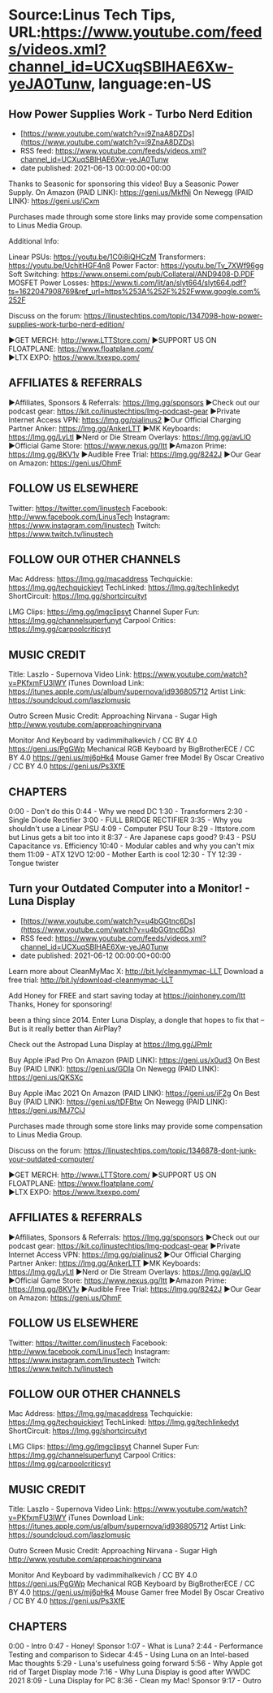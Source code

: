 # Source:Linus Tech Tips, URL:https://www.youtube.com/feeds/videos.xml?channel_id=UCXuqSBlHAE6Xw-yeJA0Tunw, language:en-US

## How Power Supplies Work - Turbo Nerd Edition
 - [https://www.youtube.com/watch?v=i9ZnaA8DZDs](https://www.youtube.com/watch?v=i9ZnaA8DZDs)
 - RSS feed: https://www.youtube.com/feeds/videos.xml?channel_id=UCXuqSBlHAE6Xw-yeJA0Tunw
 - date published: 2021-06-13 00:00:00+00:00

Thanks to Seasonic for sponsoring this video! Buy a Seasonic Power Supply.
On Amazon (PAID LINK): https://geni.us/MkfNi
On Newegg (PAID LINK): https://geni.us/iCxm

Purchases made through some store links may provide some compensation to Linus Media Group.

Additional Info:

Linear PSUs: https://youtu.be/1C0i8iQHCzM
Transformers: https://youtu.be/UchitHGF4n8
Power Factor: https://youtu.be/Tv_7XWf96gg
Soft Switching: https://www.onsemi.com/pub/Collateral/AND9408-D.PDF
MOSFET Power Losses: https://www.ti.com/lit/an/slyt664/slyt664.pdf?ts=1622047908769&ref_url=https%253A%252F%252Fwww.google.com%252F

Discuss on the forum: https://linustechtips.com/topic/1347098-how-power-supplies-work-turbo-nerd-edition/

►GET MERCH: http://www.LTTStore.com/
►SUPPORT US ON FLOATPLANE: https://www.floatplane.com/  
►LTX EXPO: https://www.ltxexpo.com/   

AFFILIATES & REFERRALS
---------------------------------------------------
►Affiliates, Sponsors & Referrals: https://lmg.gg/sponsors
►Check out our podcast gear: https://kit.co/linustechtips/lmg-podcast-gear
►Private Internet Access VPN: https://lmg.gg/pialinus2
►Our Official Charging Partner Anker: https://lmg.gg/AnkerLTT
►MK Keyboards: https://lmg.gg/LyLtl
►Nerd or Die Stream Overlays: https://lmg.gg/avLlO
►Official Game Store: https://www.nexus.gg/ltt
►Amazon Prime: https://lmg.gg/8KV1v
►Audible Free Trial: https://lmg.gg/8242J
►Our Gear on Amazon: https://geni.us/OhmF

FOLLOW US ELSEWHERE
---------------------------------------------------  
Twitter: https://twitter.com/linustech
Facebook: http://www.facebook.com/LinusTech
Instagram: https://www.instagram.com/linustech
Twitch: https://www.twitch.tv/linustech

FOLLOW OUR OTHER CHANNELS
---------------------------------------------------  
Mac Address: https://lmg.gg/macaddress
Techquickie: https://lmg.gg/techquickieyt
TechLinked: https://lmg.gg/techlinkedyt
ShortCircuit: https://lmg.gg/shortcircuityt

LMG Clips: https://lmg.gg/lmgclipsyt
Channel Super Fun: https://lmg.gg/channelsuperfunyt
Carpool Critics: https://lmg.gg/carpoolcriticsyt

MUSIC CREDIT
---------------------------------------------------  
Title: Laszlo - Supernova
Video Link: https://www.youtube.com/watch?v=PKfxmFU3lWY
iTunes Download Link: https://itunes.apple.com/us/album/supernova/id936805712
Artist Link: https://soundcloud.com/laszlomusic

Outro Screen Music Credit: Approaching Nirvana - Sugar High http://www.youtube.com/approachingnirvana

Monitor And Keyboard by vadimmihalkevich / CC BY 4.0  https://geni.us/PgGWp
Mechanical RGB Keyboard by BigBrotherECE / CC BY 4.0 https://geni.us/mj6pHk4
Mouse Gamer free Model By Oscar Creativo / CC BY 4.0 https://geni.us/Ps3XfE

CHAPTERS
---------------------------------------------------  
0:00 - Don't do this
0:44 - Why we need DC
1:30 - Transformers
2:30 - Single Diode Rectifier
3:00 - FULL BRIDGE RECTIFIER
3:35 - Why you shouldn't use a Linear PSU
4:09 - Computer PSU Tour
8:29 - lttstore.com but Linus gets a bit too into it
8:37 - Are Japanese caps good?
9:43 - PSU Capacitance vs. Efficiency
10:40 - Modular cables and why you can't mix them
11:09 - ATX 12VO
12:00 -  Mother Earth is cool
12:30 - TY
12:39 - Tongue twister

## Turn your Outdated Computer into a Monitor! - Luna Display
 - [https://www.youtube.com/watch?v=u4bGGtnc6Ds](https://www.youtube.com/watch?v=u4bGGtnc6Ds)
 - RSS feed: https://www.youtube.com/feeds/videos.xml?channel_id=UCXuqSBlHAE6Xw-yeJA0Tunw
 - date published: 2021-06-12 00:00:00+00:00

Learn more about CleanMyMac X: http://bit.ly/cleanmymac-LLT
Download a free trial: http://bit.ly/download-cleanmymac-LLT

Add Honey for FREE and start saving today at https://joinhoney.com/ltt
Thanks, Honey for sponsoring!

been a thing since 2014. Enter Luna Display, a dongle that hopes to fix that – But is it really better than AirPlay?

Check out the Astropad Luna Display at https://lmg.gg/JPmIr

Buy Apple iPad Pro
On Amazon (PAID LINK): https://geni.us/x0ud3
On Best Buy (PAID LINK): https://geni.us/GDIa
On Newegg (PAID LINK): https://geni.us/QKSXc

Buy Apple iMac 2021
On Amazon (PAID LINK): https://geni.us/iF2g
On Best Buy (PAID LINK): https://geni.us/tDFBtw
On Newegg (PAID LINK): https://geni.us/MJ7CiJ

Purchases made through some store links may provide some compensation to Linus Media Group.

Discuss on the forum: https://linustechtips.com/topic/1346878-dont-junk-your-outdated-computer/

►GET MERCH: http://www.LTTStore.com/
►SUPPORT US ON FLOATPLANE: https://www.floatplane.com/  
►LTX EXPO: https://www.ltxexpo.com/   

AFFILIATES & REFERRALS
---------------------------------------------------
►Affiliates, Sponsors & Referrals: https://lmg.gg/sponsors
►Check out our podcast gear: https://kit.co/linustechtips/lmg-podcast-gear
►Private Internet Access VPN: https://lmg.gg/pialinus2
►Our Official Charging Partner Anker: https://lmg.gg/AnkerLTT
►MK Keyboards: https://lmg.gg/LyLtl
►Nerd or Die Stream Overlays: https://lmg.gg/avLlO
►Official Game Store: https://www.nexus.gg/ltt
►Amazon Prime: https://lmg.gg/8KV1v
►Audible Free Trial: https://lmg.gg/8242J
►Our Gear on Amazon: https://geni.us/OhmF

FOLLOW US ELSEWHERE
---------------------------------------------------  
Twitter: https://twitter.com/linustech
Facebook: http://www.facebook.com/LinusTech
Instagram: https://www.instagram.com/linustech
Twitch: https://www.twitch.tv/linustech

FOLLOW OUR OTHER CHANNELS
---------------------------------------------------  
Mac Address: https://lmg.gg/macaddress
Techquickie: https://lmg.gg/techquickieyt
TechLinked: https://lmg.gg/techlinkedyt
ShortCircuit: https://lmg.gg/shortcircuityt

LMG Clips: https://lmg.gg/lmgclipsyt
Channel Super Fun: https://lmg.gg/channelsuperfunyt
Carpool Critics: https://lmg.gg/carpoolcriticsyt

MUSIC CREDIT
---------------------------------------------------  
Title: Laszlo - Supernova
Video Link: https://www.youtube.com/watch?v=PKfxmFU3lWY
iTunes Download Link: https://itunes.apple.com/us/album/supernova/id936805712
Artist Link: https://soundcloud.com/laszlomusic

Outro Screen Music Credit: Approaching Nirvana - Sugar High http://www.youtube.com/approachingnirvana

Monitor And Keyboard by vadimmihalkevich / CC BY 4.0  https://geni.us/PgGWp
Mechanical RGB Keyboard by BigBrotherECE / CC BY 4.0 https://geni.us/mj6pHk4
Mouse Gamer free Model By Oscar Creativo / CC BY 4.0 https://geni.us/Ps3XfE

CHAPTERS
---------------------------------------------------  
0:00 - Intro
0:47 - Honey! Sponsor
1:07 - What is Luna?
2:44 - Performance Testing and comparison to Sidecar
4:45 - Using Luna on an Intel-based Mac thoughts
5:29 - Luna's usefulness going forward
5:56 - Why Apple got rid of Target Display mode
7:16 - Why Luna Display is good after WWDC 2021
8:09 - Luna Display for PC
8:36 - Clean my Mac! Sponsor
9:17 - Outro

